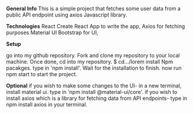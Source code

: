 **General Info**
This is a simple project that fetches some user data from a public API endpoint using axios Javascript library.


**Technologies**
React Create React App to write the app,
Axios for fetching purposes
Material UI Bootstrap for UI,


**Setup**

go into my github repository. Fork and clone my repository to your local machine.
Once done, cd into my repository. $ cd.../lorem
install Npm pacakges. type in 'npm install'. Wait for the installation to finish.
now run npm start to start the project.

**Optional**
if you wish to make some changes to the UI- in a new terminal, install material ui. type in 'npm install @material-ui/core'. 
if you wish to install axios which is a library for fetching data from API endpoints- type in npm install axios in your terminal. 
